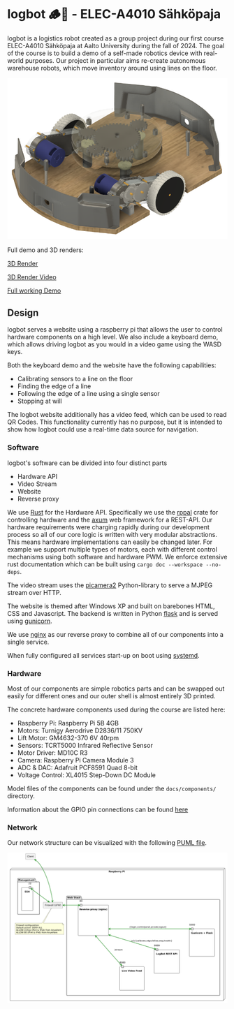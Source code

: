 # logbot 🪵🤖 - ELEC-A4010 Sähköpaja

logbot is a logistics robot created as a group project during our first course ELEC-A4010 Sähköpaja at Aalto University during the fall of 2024. The goal of the course is to build a demo of a self-made robotics device with real-world purposes. Our project in particular aims re-create autonomous warehouse robots, which move inventory around using lines on the floor.

![logbot](./assets/3d.png)

Full demo and 3D renders:

[3D Render](./assets/render.png)

[3D Render Video](./assets/render.mp4)

[Full working Demo](./assets/demo.mp4)

## Design

logbot serves a website using a raspberry pi that allows the user to control hardware components on a high level. We also include a keyboard demo, which allows driving logbot as you would in a video game using the WASD keys.

Both the keyboard demo and the website have the following capabilities:

- Calibrating sensors to a line on the floor
- Finding the edge of a line
- Following the edge of a line using a single sensor
- Stopping at will

The logbot website additionally has a video feed, which can be used to read QR Codes. This functionality currently has no purpose, but it is intended to show how logbot could use a real-time data source for navigation.

### Software

logbot's software can be divided into four distinct parts

- Hardware API
- Video Stream
- Website
- Reverse proxy

We use [Rust](https://www.rust-lang.org) for the Hardware API. Specifically we use the [rppal](https://github.com/golemparts/rppal) crate for controlling hardware and the [axum](https://github.com/tokio-rs/axum) web framework for a REST-API. Our hardware requirements were charging rapidly during our development process so all of our core logic is written with very modular abstractions. This means hardware implementations can easily be changed later. For example we support multiple types of motors, each with different control mechanisms using both software and hardware PWM. We enforce extensive rust documentation which can be built using `cargo doc --workspace --no-deps`.

The video stream uses the [picamera2](https://github.com/raspberrypi/picamera2) Python-library to serve a MJPEG stream over HTTP.

The website is themed after Windows XP and built on barebones HTML, CSS and Javascript. The backend is written in Python [flask](https://github.com/pallets/flask) and is served using [gunicorn](https://github.com/benoitc/gunicorn).

We use [nginx](https://github.com/nginx/nginx) as our reverse proxy to combine all of our components into a single service.

When fully configured all services start-up on boot using [systemd](https://systemd.io).

### Hardware

Most of our components are simple robotics parts and can be swapped out easily for different ones and our outer shell is almost entirely 3D printed.

The concrete hardware components used during the course are listed here:

- Raspberry Pi: Raspberry Pi 5B 4GB
- Motors: Turnigy Aerodrive D2836/11 750KV
- Lift Motor: GM4632-370 6V 40rpm
- Sensors: TCRT5000 Infrared Reflective Sensor
- Motor Driver: MD10C R3
- Camera: Raspberry Pi Camera Module 3
- ADC & DAC: Adafruit PCF8591 Quad 8-bit
- Voltage Control: XL4015 Step-Down DC Module

Model files of the components can be found under the `docs/components/` directory.

Information about the GPIO pin connections can be found [here](./docs/PINS.md)

### Network

Our network structure can be visualized with the following [PUML file](./network.puml).

![Network Graph](./images/network.png)
